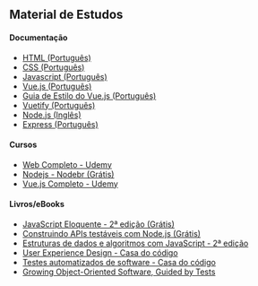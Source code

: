 <link href="/css/style.css" rel="stylesheet">

<h2 class="title">Material de Estudos</h2>
<h4>Documentação</h4>
<ul>
  <li>
    <a href="https://developer.mozilla.org/pt-BR/docs/Web/HTML" target="_blank">
    HTML (Português)
 </a>
  </li>
    <li>
    <a href="https://developer.mozilla.org/pt-BR/docs/Web/CSS" target="_blank">
    CSS (Português)
 </a>
  </li>
    <li>
    <a href="https://developer.mozilla.org/pt-BR/docs/Web/JavaScript/Guide" target="_blank">
    Javascript (Português)
 </a>
  </li>
  <li>
    <a href="https://br.vuejs.org/v2/guide/" target="_blank">
    Vue.js (Português)
 </a>
  </li>
     <li>
    <a href="https://br.vuejs.org/v2/style-guide/index.html" target="_blank"> Guia de Estilo do Vue.js (Português)</a>
  </li>
     <li>
    <a href="https://vuetifyjs.com/pt-BR/" target="_blank">Vuetify (Português) </a>
  </li>
     <li>
    <a href="https://nodejs.org/en/docs/" target="_blank"> Node.js (Inglês) </a>
  </li>
     <li>
    <a href="https://expressjs.com/pt-br/" target="_blank"> Express (Português) </a>
  </li>
</ul>

<h4>Cursos</h4>
<ul>
  <li>
    <a href="https://www.udemy.com/curso-web/" target="_blank">
    Web Completo - Udemy </a>
  </li>
     <li>
    <a href="https://cursos.nodebr.org/" target="_blank"> Nodejs - Nodebr (Grátis) </a>
  </li>
     <li>
    <a href=" https://www.udemy.com/vue-js-completo/" target="_blank"> Vue.js Completo - Udemy </a>
    </li>
</ul>

<h4>Livros/eBooks</h4>
<ul>
  <li>
    <a href="https://github.com/braziljs/eloquente-javascript" target="_blank">
    JavaScript Eloquente - 2ª edição (Grátis)
 </a>
  </li>
    <li>
    <a href="https://leanpub.com/construindo-apis-testaveis-com-nodejs/" target="_blank">Construindo APIs testáveis com Node.js (Grátis) </a>
  </li>
    <li>
    <a href="https://novatec.com.br/livros/estruturas-de-dados-algoritmos-em-javascript-2ed/" target="_blank">
    Estruturas de dados e algoritmos com JavaScript - 2ª edição </a>
  </li>
   <li>
    <a href="https://www.casadocodigo.com.br/products/livro-ux-produtos-digitais" target="_blank"> User Experience Design - Casa do código</a>
  </li>
     <li>
    <a href="https://www.casadocodigo.com.br/products/livro-testes-de-software" target="_blank"> Testes automatizados de software - Casa do código </a>
  </li>
  <li>
    <a href="https://www.amazon.com.br/dp/B002TIOYVW/" target="_blank"> Growing Object-Oriented Software, Guided by Tests
    </a>
  </li>
</ul>
